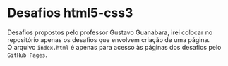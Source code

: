 # Desafios html5-css3
Desafios propostos pelo professor Gustavo Guanabara, irei colocar no repositório apenas os desafios que envolvem criação de uma página.  
O arquivo `index.html` é apenas para acesso às páginas dos desafios pelo `GitHub Pages`. 
